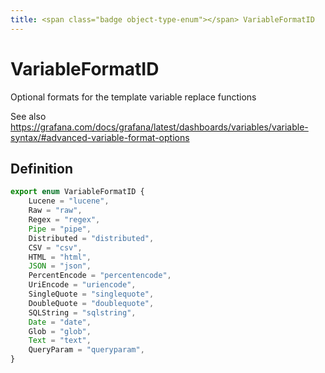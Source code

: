 ```yaml
---
title: <span class="badge object-type-enum"></span> VariableFormatID
---
```

# <span class="badge object-type-enum"></span> VariableFormatID

Optional formats for the template variable replace functions

See also https://grafana.com/docs/grafana/latest/dashboards/variables/variable-syntax/#advanced-variable-format-options

## Definition

```typescript
export enum VariableFormatID {
	Lucene = "lucene",
	Raw = "raw",
	Regex = "regex",
	Pipe = "pipe",
	Distributed = "distributed",
	CSV = "csv",
	HTML = "html",
	JSON = "json",
	PercentEncode = "percentencode",
	UriEncode = "uriencode",
	SingleQuote = "singlequote",
	DoubleQuote = "doublequote",
	SQLString = "sqlstring",
	Date = "date",
	Glob = "glob",
	Text = "text",
	QueryParam = "queryparam",
}

```
